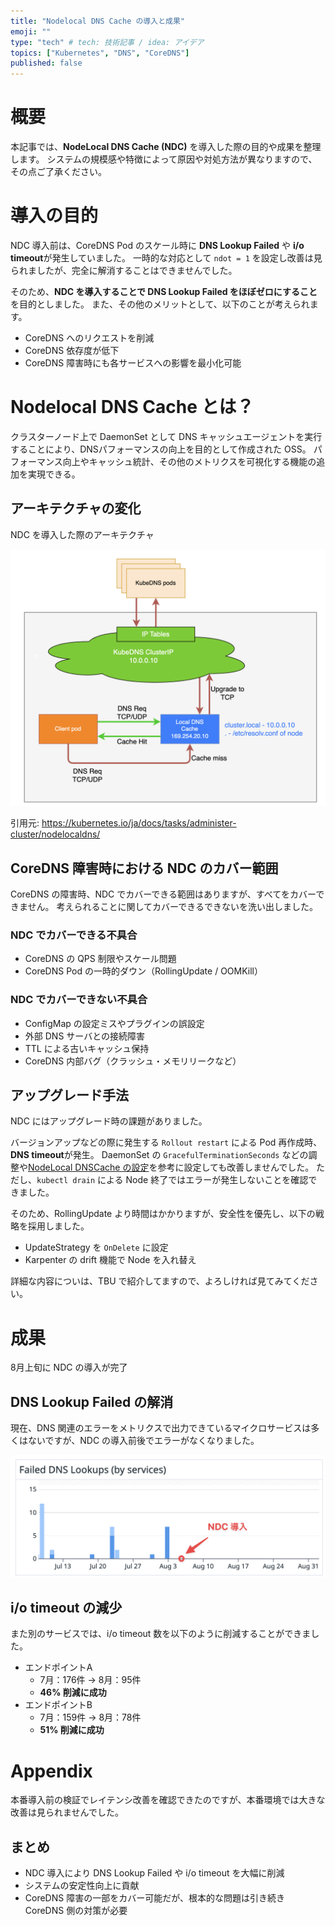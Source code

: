 ```yaml
---
title: "Nodelocal DNS Cache の導入と成果"
emoji: ""
type: "tech" # tech: 技術記事 / idea: アイデア
topics: ["Kubernetes", "DNS", "CoreDNS"]
published: false
---
```


# 概要

本記事では、**NodeLocal DNS Cache (NDC)** を導入した際の目的や成果を整理します。
システムの規模感や特徴によって原因や対処方法が異なりますので、その点ご了承ください。

# 導入の目的

NDC 導入前は、CoreDNS Pod のスケール時に **DNS Lookup Failed** や **i/o timeout**が発生していました。
一時的な対応として `ndot = 1` を設定し改善は見られましたが、完全に解消することはできませんでした。

そのため、**NDC を導入することで DNS Lookup Failed をほぼゼロにすること**を目的としました。
また、その他のメリットとして、以下のことが考えられます。
- CoreDNS へのリクエストを削減
- CoreDNS 依存度が低下
- CoreDNS 障害時にも各サービスへの影響を最小化可能

# Nodelocal DNS Cache とは？

クラスターノード上で DaemonSet として DNS キャッシュエージェントを実行することにより、DNSパフォーマンスの向上を目的として作成された OSS。
パフォーマンス向上やキャッシュ統計、その他のメトリクスを可視化する機能の追加を実現できる。

## アーキテクチャの変化

NDC を導入した際のアーキテクチャ

![ndc-arch](/images/nodelocal-dns-cache/ndc-arch.png)

引用元: https://kubernetes.io/ja/docs/tasks/administer-cluster/nodelocaldns/


## CoreDNS 障害時における NDC のカバー範囲

CoreDNS の障害時、NDC でカバーできる範囲はありますが、すべてをカバーできません。
考えられることに関してカバーできるできないを洗い出しました。

### NDC でカバーできる不具合

- CoreDNS の QPS 制限やスケール問題
- CoreDNS Pod の一時的ダウン（RollingUpdate / OOMKill）

### NDC でカバーできない不具合

- ConfigMap の設定ミスやプラグインの誤設定
- 外部 DNS サーバとの接続障害
- TTL による古いキャッシュ保持
- CoreDNS 内部バグ（クラッシュ・メモリリークなど）

## アップグレード手法

NDC にはアップグレード時の課題がありました。

バージョンアップなどの際に発生する `Rollout restart` による Pod 再作成時、**DNS timeout**が発生。
DaemonSet の `GracefulTerminationSeconds` などの調整や[NodeLocal DNSCache の設定](https://cloud.google.com/kubernetes-engine/docs/how-to/nodelocal-dns-cache?hl=ja)を参考に設定しても改善しませんでした。
ただし、`kubectl drain` による Node 終了ではエラーが発生しないことを確認できました。

そのため、RollingUpdate より時間はかかりますが、安全性を優先し、以下の戦略を採用しました。

- UpdateStrategy を `OnDelete` に設定
- Karpenter の drift 機能で Node を入れ替え

詳細な内容についは、TBU で紹介してますので、よろしければ見てみてください。

# 成果

8月上旬に NDC の導入が完了

## DNS Lookup Failed の解消

現在、DNS 関連のエラーをメトリクスで出力できているマイクロサービスは多くはないですが、NDC の導入前後でエラーがなくなりました。

![deploy-ndc](/images/nodelocal-dns-cache/deploy-ndc.png)

## i/o timeout の減少

また別のサービスでは、i/o timeout 数を以下のように削減することができました。

- エンドポイントA
  - 7月：176件 → 8月：95件
  - **46% 削減に成功**
- エンドポイントB
  - 7月：159件 → 8月：78件
  - **51% 削減に成功**

# Appendix

本番導入前の検証でレイテンシ改善を確認できたのですが、本番環境では大きな改善は見られませんでした。


## まとめ

- NDC 導入により DNS Lookup Failed や i/o timeout を大幅に削減
- システムの安定性向上に貢献
- CoreDNS 障害の一部をカバー可能だが、根本的な問題は引き続き CoreDNS 側の対策が必要
